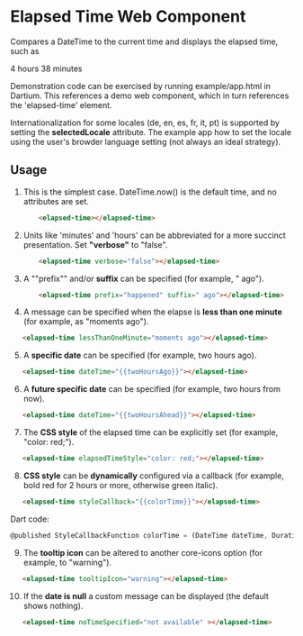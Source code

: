 Elapsed Time Web Component
========

Compares a DateTime to the current time and displays the elapsed time, such as

  4 hours 38 minutes
  
Demonstration code can be exercised by running example/app.html in Dartium. This references a demo web component, which in turn references the 'elapsed-time' element.

Internationalization for some locales (de, en, es, fr, it, pt) is supported by setting the **selectedLocale** attribute. The example app how to set the locale using the user's browder language setting (not always an ideal strategy).

Usage
-------

1. This is the simplest case. DateTime.now() is the default time, and no attributes are set.

 ```html
        <elapsed-time></elapsed-time> 
```

2. Units like 'minutes' and 'hours' can be abbreviated for a more succinct presentation. Set **"verbose"** to "false".

 ```html
        <elapsed-time verbose="false"></elapsed-time> 
```

3. A ""prefix"" and/or **suffix** can be specified (for example, " ago").

 ```html
        <elapsed-time prefix="happened" suffix=" ago"></elapsed-time> 
```

4. A message can be specified when the elapse is **less than one minute** (for example, as "moments ago").

 ```html
    <elapsed-time lessThanOneMinute="moments ago"></elapsed-time> 
 ```

5. A **specific date** can be specified (for example, two hours ago).

 ```html
    <elapsed-time dateTime="{{twoHoursAgo}}"></elapsed-time> 
 ```

6. A **future specific date** can be specified (for example, two hours from now).

 ```html
    <elapsed-time dateTime="{{twoHoursAhead}}"></elapsed-time> 
 ```
7. The **CSS style** of the elapsed time can be explicitly set (for example, "color: red;").

 ```html
    <elapsed-time elapsedTimeStyle="color: red;"></elapsed-time> 
 ```

8. **CSS style** can be **dynamically** configured via a callback (for example, bold red for 2 hours or more, otherwise green italic).

 ```html
    <elapsed-time styleCallback="{{colorTime}}"></elapsed-time> 
 ```

   Dart code:

 ```dart
@published StyleCallbackFunction colorTime = (DateTime dateTime, Duration duration) => duration.inMinutes >= 2 ? "color: red; font-weight: bold" : "color: green; font-style: italic";  
 ```
9. The **tooltip icon** can be altered to another core-icons option (for example, to "warning").

 ```html
    <elapsed-time tooltipIcon="warning"></elapsed-time> 
 ```

10. If the **date is null** a custom message can be displayed (the default shows nothing).

 ```html
    <elapsed-time noTimeSpecified="not available" ></elapsed-time> 
 ```
 
